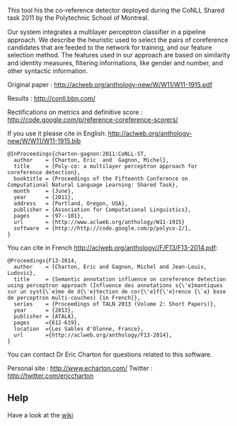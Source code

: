 This tool his the co-reference detector deployed during the CoNLL Shared task 2011 by the Polytechnic School of Montreal.

Our system integrates a multilayer perceptron classiﬁer in a pipeline approach. We describe the heuristic used to select the pairs of coreference candidates that are feeded to the network for training, and our feature selection method. The features used in our approach are based on similarity and identity measures, ﬁltering informations, like gender and number, and other syntactic information.

Original paper :
http://aclweb.org/anthology-new/W/W11/W11-1915.pdf

Results :
http://conll.bbn.com/

Rectifications on metrics and definitive score :
http://code.google.com/p/reference-coreference-scorers/

If you use it please cite in English:
http://aclweb.org/anthology-new/W/W11/W11-1915.bib

```
@InProceedings{charton-gagnon:2011:CoNLL-ST,
  author    = {Charton, Eric  and  Gagnon, Michel},
  title     = {Poly-co: a multilayer perceptron approach for coreference detection},
  booktitle = {Proceedings of the Fifteenth Conference on Computational Natural Language Learning: Shared Task},
  month     = {June},
  year      = {2011},
  address   = {Portland, Oregon, USA},
  publisher = {Association for Computational Linguistics},
  pages     = {97--101},
  url       = {http://www.aclweb.org/anthology/W11-1915}
  software  = {http://http://code.google.com/p/polyco-2/},
}
```

You can cite in French http://aclweb.org/anthology//F/F13/F13-2014.pdf:

```
@Proceedings{F13-2014,
  author    = {Charton, Eric and Gagnon, Michel and Jean-Louis, Ludovic},
  title     = {Semantic annotation influence on coreference detection using perceptron approach (Influence des annotations s{\'e}mantiques sur un syst{\`e}me de d{\'e}tection de cor{\'e}f{\'e}rence {\`a} base de perceptron multi-couches) [in French]},
  series    = {Proceedings of TALN 2013 (Volume 2: Short Papers)},
  year      = {2013},
  publisher = {ATALA},
  pages     ={612-619},
  location  ={Les Sables d'Olonne, France}, 
  url       ={http://aclweb.org/anthology/F13-2014},
}
```

You can contact Dr Eric Charton for questions related to this software.

Personal site : http://www.echarton.com/
Twitter : http://twitter.com/ericcharton

## Help ##
Have a look at the [wiki ](https://code.google.com/p/polyco-2/wiki/Index)